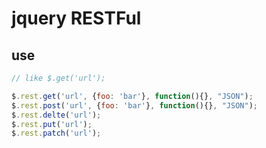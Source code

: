 # jquery RESTFul

## use

```javascript
// like $.get('url');

$.rest.get('url', {foo: 'bar'}, function(){}, "JSON");
$.rest.post('url', {foo: 'bar'}, function(){}, "JSON");
$.rest.delte('url');
$.rest.put('url');
$.rest.patch('url');
```
